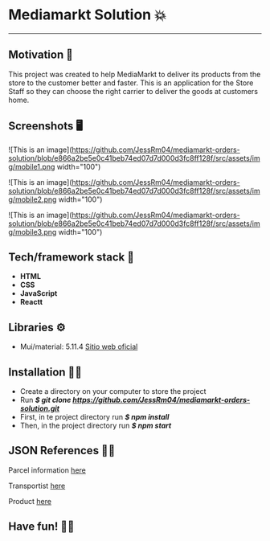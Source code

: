 # Mediamarkt Solution :boom:
***
## Motivation :brain:
This project was created to help MediaMarkt to deliver its products from the store to the customer better and faster. This is an application for the Store Staff so they can choose the right carrier to deliver the goods at customers home.


## Screenshots :desktop_computer:
![This is an image](https://github.com/JessRm04/mediamarkt-orders-solution/blob/e866a2be5e0c41beb74ed07d7d000d3fc8ff128f/src/assets/img/mobile1.png width="100")

![This is an image](https://github.com/JessRm04/mediamarkt-orders-solution/blob/e866a2be5e0c41beb74ed07d7d000d3fc8ff128f/src/assets/img/mobile2.png width="100")

![This is an image](https://github.com/JessRm04/mediamarkt-orders-solution/blob/e866a2be5e0c41beb74ed07d7d000d3fc8ff128f/src/assets/img/mobile3.png width="100")


## Tech/framework stack :electric_plug:
* **HTML** 
* **CSS** 
* **JavaScript**
* **Reactt**

## Libraries :gear:
* Mui/material: 5.11.4 [Sitio web oficial](https://mui.com/)

## Installation :mechanic:
* Create a directory on your computer to store the project
* Run ***$ git clone https://github.com/JessRm04/mediamarkt-orders-solution.git***
* First, in te project directory run ***$ npm install***
* Then, in the project directory run ***$ npm start***


## JSON References 👩‍💻
Parcel information [here](https://challenges-asset-files.s3.us-east-2.amazonaws.com/Events/Media+Markt/Challenges/parcels_mm.json) 

Transportist [here](https://challenges-asset-files.s3.us-east-2.amazonaws.com/Events/Media+Markt/Challenges/carriers_mm.json) 

Product [here](https://challenges-asset-files.s3.us-east-2.amazonaws.com/Events/Media+Markt/Challenges/items_mm.json) 


## Have fun! :woman_juggling:

